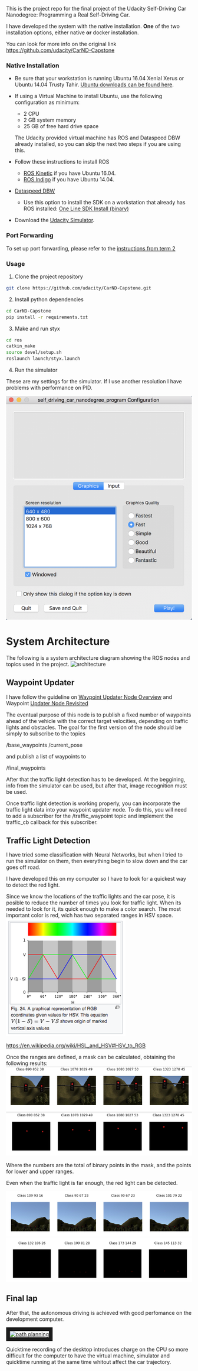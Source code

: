 
This is the project repo for the final project of the Udacity Self-Driving Car Nanodegree: Programming a Real Self-Driving Car. 

I have developed the system with the native installation. **One** of the two installation options, either native **or** docker installation.

You can look for more info on the original link https://github.com/udacity/CarND-Capstone

### Native Installation

* Be sure that your workstation is running Ubuntu 16.04 Xenial Xerus or Ubuntu 14.04 Trusty Tahir. [Ubuntu downloads can be found here](https://www.ubuntu.com/download/desktop).
* If using a Virtual Machine to install Ubuntu, use the following configuration as minimum:
  * 2 CPU
  * 2 GB system memory
  * 25 GB of free hard drive space

  The Udacity provided virtual machine has ROS and Dataspeed DBW already installed, so you can skip the next two steps if you are using this.

* Follow these instructions to install ROS
  * [ROS Kinetic](http://wiki.ros.org/kinetic/Installation/Ubuntu) if you have Ubuntu 16.04.
  * [ROS Indigo](http://wiki.ros.org/indigo/Installation/Ubuntu) if you have Ubuntu 14.04.
* [Dataspeed DBW](https://bitbucket.org/DataspeedInc/dbw_mkz_ros)
  * Use this option to install the SDK on a workstation that already has ROS installed: [One Line SDK Install (binary)](https://bitbucket.org/DataspeedInc/dbw_mkz_ros/src/81e63fcc335d7b64139d7482017d6a97b405e250/ROS_SETUP.md?fileviewer=file-view-default)
* Download the [Udacity Simulator](https://github.com/udacity/CarND-Capstone/releases).


### Port Forwarding
To set up port forwarding, please refer to the [instructions from term 2](https://classroom.udacity.com/nanodegrees/nd013/parts/40f38239-66b6-46ec-ae68-03afd8a601c8/modules/0949fca6-b379-42af-a919-ee50aa304e6a/lessons/f758c44c-5e40-4e01-93b5-1a82aa4e044f/concepts/16cf4a78-4fc7-49e1-8621-3450ca938b77)

### Usage

1. Clone the project repository
```bash
git clone https://github.com/udacity/CarND-Capstone.git
```

2. Install python dependencies
```bash
cd CarND-Capstone
pip install -r requirements.txt
```
3. Make and run styx
```bash
cd ros
catkin_make
source devel/setup.sh
roslaunch launch/styx.launch
```
4. Run the simulator

These are my settings for the simulator. If I use another resolution I have problems with performance on PID.

![Sufficient](./img/simulator_setting.png)

# System Architecture
The following is a system architecture diagram showing the ROS nodes and topics used in the project.
![architecture](https://d17h27t6h515a5.cloudfront.net/topher/2017/September/59b6d115_final-project-ros-graph-v2/final-project-ros-graph-v2.png)

## Waypoint Updater
I have follow the guideline on <a href="https://classroom.udacity.com/nanodegrees/nd013/parts/6047fe34-d93c-4f50-8336-b70ef10cb4b2/modules/e1a23b06-329a-4684-a717-ad476f0d8dff/lessons/462c933d-9f24-42d3-8bdc-a08a5fc866e4/concepts/e1f2a5cf-c697-4880-afb2-b88f3f83d07b">Waypoint Updater Node Overview</a>  and Waypoint <a href="https://classroom.udacity.com/nanodegrees/nd013/parts/6047fe34-d93c-4f50-8336-b70ef10cb4b2/modules/e1a23b06-329a-4684-a717-ad476f0d8dff/lessons/462c933d-9f24-42d3-8bdc-a08a5fc866e4/concepts/afb9f3b2-58d7-4ec6-88f3-fc4f84d9a8a1">Updater Node Revisited</a> 

The eventual purpose of this node is to publish a fixed number of waypoints ahead of the vehicle with the correct target velocities, depending on traffic lights and obstacles. The goal for the first version of the node should be simply to subscribe to the topics

/base_waypoints
/current_pose

and publish a list of waypoints to

/final_waypoints

After that the traffic light detection has to be developed. At the beggining, info from the simulator can be used, but after that, image recognition must be used.

Once traffic light detection is working properly, you can incorporate the traffic light data into your waypoint updater node. To do this, you will need to add a subscriber for the /traffic_waypoint topic and implement the traffic_cb callback for this subscriber.


## Traffic Light Detection
I have tried some classification with Neural Networks, but when I tried to run the simulator on them, then everything begin to slow down and the car goes off road.

I have developed this on my computer so I have to look for a quickest way to detect the red light.

Since we know the locations of the traffic lights and the car pose, it is posible to reduce the number of times you look for traffic light.
When its needed to look for it, its quick enough to make a color search.
The most important color is red, wich has two separated ranges in HSV space.
![Sufficient](./img/hsv2rgb.png)

https://en.wikipedia.org/wiki/HSL_and_HSV#HSV_to_RGB

Once the ranges are defined, a mask can be calculated, obtaining the following results:
![Sufficient](./img/tl_big_color.png)
![Sufficient](./img/tl_big_binary.png)

Where the numbers are the total of binary points in the mask, and the points for lower and upper ranges.

Even when the traffic light is far enough, the red light can be detected.

![Sufficient](./img/tl_small_color.png)
![Sufficient](./img/tl_small_binary.png)


## Final lap

After that, the autonomous driving is achieved with good perfomance on the development computer.

 <a href="http://www.youtube.com/watch?feature=player_embedded&v=oahyKMsqtmY
" target="_blank"><img src="http://img.youtube.com/vi/oahyKMsqtmY/0.jpg" 
alt="path planning" width="600" border="10" /></a>

 
 Quicktime recording of the desktop introduces charge on the CPU so more difficult for the computer to have the virtual machine, simulator and quicktime running at the same time whitout affect the car trajectory.


